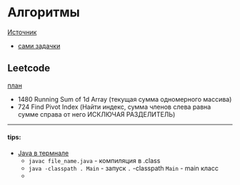 # Алгоритмы

[Источник](https://habr.com/ru/company/yandex/blog/449890/)

* [сами задачки](https://contest.yandex.ru/contest/8458/enter/?utm_source=habr&utm_content=post070519)

## Leetcode

[план](https://leetcode.com/study-plan/leetcode-75/?progress=j0rkqc2)

* 1480 Running Sum of 1d Array (текущая сумма одномерного массива)
* 724 Find Pivot Index (Найти индекс, сумма членов слева равна сумме справа от него ИСКЛЮЧАЯ РАЗДЕЛИТЕЛЬ)

---

#### tips:

* [Java в термнале](https://habr.com/ru/post/125210/)
    * `javac file_name.java`  - компиляция в .class
    * `java -classpath . Main` - запуск `.` -classpath `Main` - main класс
    * 